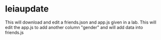 # leiaupdate
This will download and edit a friends.json and app.js given in a lab. This will edit the app.js to add another column "gender" and will add data into friends.js
